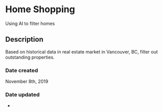 # Home Shopping
Using AI to filter homes
## Description
Based on historical data in real estate market in Vancouver, BC, filter out outstanding properties.

### Date created
November 8th, 2019

### Date updated
-
